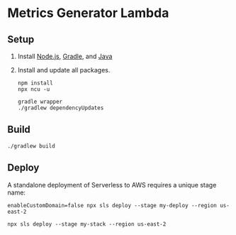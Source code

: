 # Metrics Generator Lambda

## Setup

1. Install [Node.js](https://nodejs.org/), [Gradle](https://gradle.org/), and [Java](https://adoptopenjdk.net/)

2. Install and update all packages.

       npm install
       npx ncu -u

       gradle wrapper
       ./gradlew dependencyUpdates

## Build

    ./gradlew build

## Deploy

A standalone deployment of Serverless to AWS requires a unique stage name:

    enableCustomDomain=false npx sls deploy --stage my-deploy --region us-east-2

    npx sls deploy --stage my-stack --region us-east-2


